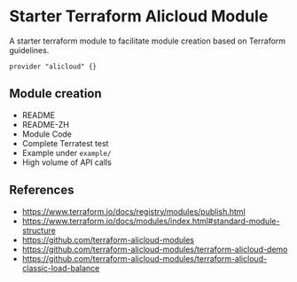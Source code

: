 # Starter Terraform Alicloud Module

A starter terraform module to facilitate module creation based on Terraform guidelines.

```hcl
provider "alicloud" {}
```

## Module creation
- README
- README-ZH
- Module Code
- Complete Terratest test
- Example under `example/`
- High volume of API calls



## References
- https://www.terraform.io/docs/registry/modules/publish.html
- https://www.terraform.io/docs/modules/index.html#standard-module-structure
- https://github.com/terraform-alicloud-modules
- https://github.com/terraform-alicloud-modules/terraform-alicloud-demo
- https://github.com/terraform-alicloud-modules/terraform-alicloud-classic-load-balance

